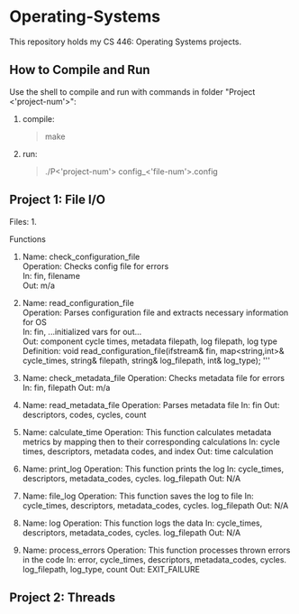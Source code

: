 # Operating-Systems

This repository holds my CS 446: Operating Systems projects.

## How to Compile and Run				  

Use the shell to compile and run with commands in folder "Project <'project-num'>":
1. compile: <br />
	> make
2. run: <br />
	> ./P<'project-num'> config_<'file-num'>.config

## Project 1: File I/O 		

Files:
1. 

Functions

1.	
	Name: check_configuration_file <br />
	Operation: Checks config file for errors <br />
	In: fin, filename <br />
	Out: m/a <br />

2.
	Name: read_configuration_file <br />
	Operation: Parses configuration file and extracts necessary information for OS <br />
	In: fin, ...initialized vars for out... <br />
	Out: component cycle times, metadata filepath, log filepath, log type <br />
	Definition: void read_configuration_file(ifstream& fin, map<string,int>& cycle_times, string& filepath, string& log_filepath, int& log_type); '''

3.
   Name: check_metadata_file
   Operation: Checks metadata file for errors
   In: fin, filepath
   Out: m/a

4.
   Name: read_metadata_file
   Operation: Parses metadata file 
   In: fin
   Out: descriptors, codes, cycles, count

4.
   Name: calculate_time
   Operation: This function calculates metadata metrics by mapping then to their corresponding calculations
   In: cycle times, descriptors, metadata codes, and index
   Out: time calculation

5.
   Name: print_log
   Operation: This function prints the log
   In: cycle_times, descriptors, metadata_codes, cycles. log_filepath
   Out: N/A

6.
   Name: file_log
   Operation: This function saves the log to file
   In: cycle_times, descriptors, metadata_codes, cycles. log_filepath
   Out: N/A

7.
   Name: log
   Operation: This function logs the data
   In: cycle_times, descriptors, metadata_codes, cycles. log_filepath
   Out: N/A

8.
   Name: process_errors
   Operation: This function processes thrown errors in the code
   In: error, cycle_times, descriptors, metadata_codes, cycles. log_filepath, log_type, count
   Out: EXIT_FAILURE
   

## Project 2: Threads


